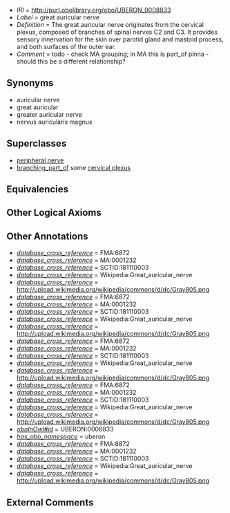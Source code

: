  * *IRI* = http://purl.obolibrary.org/obo/UBERON_0008833
 * *Label* = great auricular nerve
 * *Definition* = The great auricular nerve originates from the cervical plexus, composed of branches of spinal nerves C2 and C3. It provides sensory innervation for the skin over parotid gland and mastoid process, and both surfaces of the outer ear.
 * *Comment* = todo - check MA grouping; in MA this is part_of pinna - should this be a different relationship?

## Synonyms

 * auricular nerve
 * great auricular
 * greater auricular nerve
 * nervus auricularis magnus

## Superclasses

 * [peripheral nerve](../../UBERON/03/UBERON_0002003.md)
 * [branching_part_of](../../RO/80/RO_0002380.md) some [cervical plexus](../../UBERON/25/UBERON_0003725.md)

## Equivalencies


## Other Logical Axioms


## Other Annotations

 * *[database_cross_reference](../../ef/oboInOwl#hasDbXref.md)* = FMA:6872
 * *[database_cross_reference](../../ef/oboInOwl#hasDbXref.md)* = MA:0001232
 * *[database_cross_reference](../../ef/oboInOwl#hasDbXref.md)* = SCTID:181110003
 * *[database_cross_reference](../../ef/oboInOwl#hasDbXref.md)* = Wikipedia:Great_auricular_nerve
 * *[database_cross_reference](../../ef/oboInOwl#hasDbXref.md)* = http://upload.wikimedia.org/wikipedia/commons/d/dc/Gray805.png
 * *[database_cross_reference](../../ef/oboInOwl#hasDbXref.md)* = FMA:6872
 * *[database_cross_reference](../../ef/oboInOwl#hasDbXref.md)* = MA:0001232
 * *[database_cross_reference](../../ef/oboInOwl#hasDbXref.md)* = SCTID:181110003
 * *[database_cross_reference](../../ef/oboInOwl#hasDbXref.md)* = Wikipedia:Great_auricular_nerve
 * *[database_cross_reference](../../ef/oboInOwl#hasDbXref.md)* = http://upload.wikimedia.org/wikipedia/commons/d/dc/Gray805.png
 * *[database_cross_reference](../../ef/oboInOwl#hasDbXref.md)* = FMA:6872
 * *[database_cross_reference](../../ef/oboInOwl#hasDbXref.md)* = MA:0001232
 * *[database_cross_reference](../../ef/oboInOwl#hasDbXref.md)* = SCTID:181110003
 * *[database_cross_reference](../../ef/oboInOwl#hasDbXref.md)* = Wikipedia:Great_auricular_nerve
 * *[database_cross_reference](../../ef/oboInOwl#hasDbXref.md)* = http://upload.wikimedia.org/wikipedia/commons/d/dc/Gray805.png
 * *[database_cross_reference](../../ef/oboInOwl#hasDbXref.md)* = FMA:6872
 * *[database_cross_reference](../../ef/oboInOwl#hasDbXref.md)* = MA:0001232
 * *[database_cross_reference](../../ef/oboInOwl#hasDbXref.md)* = SCTID:181110003
 * *[database_cross_reference](../../ef/oboInOwl#hasDbXref.md)* = Wikipedia:Great_auricular_nerve
 * *[database_cross_reference](../../ef/oboInOwl#hasDbXref.md)* = http://upload.wikimedia.org/wikipedia/commons/d/dc/Gray805.png
 * *[oboInOwl#id](../../id/oboInOwl#id.md)* = UBERON:0008833
 * *[has_obo_namespace](../../ce/oboInOwl#hasOBONamespace.md)* = uberon
 * *[database_cross_reference](../../ef/oboInOwl#hasDbXref.md)* = FMA:6872
 * *[database_cross_reference](../../ef/oboInOwl#hasDbXref.md)* = MA:0001232
 * *[database_cross_reference](../../ef/oboInOwl#hasDbXref.md)* = SCTID:181110003
 * *[database_cross_reference](../../ef/oboInOwl#hasDbXref.md)* = Wikipedia:Great_auricular_nerve
 * *[database_cross_reference](../../ef/oboInOwl#hasDbXref.md)* = http://upload.wikimedia.org/wikipedia/commons/d/dc/Gray805.png

## External Comments

